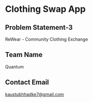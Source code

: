 
# Clothing Swap App

## Problem Statement-3
ReWear - Community Clothing Exchange


## Team Name
Quantum 

## Contact Email
kaustubhhadke7@gmail.com 
